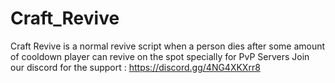 # Craft_Revive
Craft Revive is a normal revive script when a person dies after some amount of cooldown player can revive on the spot specially for PvP Servers Join our discord for the support : https://discord.gg/4NG4XKXrr8
